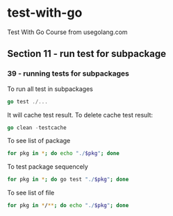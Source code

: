 # test-with-go
Test With Go Course from usegolang.com

## Section 11 - run test for subpackage

### 39 - running tests for subpackages
To run all test in subpackages

```go
go test ./...
```

It will cache test result. To delete cache test result:

```go
go clean -testcache
```

To see list of package
```sh
for pkg in *; do echo "./$pkg"; done
```

To test package sequencely
```sh
for pkg in *; do go test "./$pkg"; done 
```

To see list of file
```sh
for pkg in */**; do echo "./$pkg"; done
```